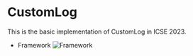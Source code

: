 # CustomLog
This is the basic implementation of CustomLog in ICSE 2023.
- Framework
![Framework](https://github.com/ICSE2023/CustomLog/blob/main/figures/Framework.png)

